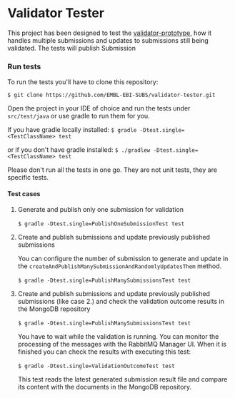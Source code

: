 # Validator Tester
This project has been designed to test the [validator-prototype](https://github.com/EMBL-EBI-SUBS/validator-prototype), how it handles multiple submissions and updates to submissions still being validated.
The tests will publish Submission

### Run tests
To run the tests you'll have to clone this repository:
```
$ git clone https://github.com/EMBL-EBI-SUBS/validator-tester.git
```
Open the project in your IDE of choice and run the tests under `src/test/java` or use gradle to run them for you.

If you have gradle locally installed: `$ gradle -Dtest.single=<TestClassName> test`

or if you don't have gradle installed: `$ ./gradlew -Dtest.single=<TestClassName> test`

Please don't run all the tests in one go. They are not unit tests, they are specific tests.

#### Test cases

1. Generate and publish only one submission for validation
<br><br>`$ gradle -Dtest.single=PublishOneSubmissionTest test`

2. Create and publish submissions and update previously published submissions

    You can configure the number of submission to generate and update in the
 `createAndPublishManySubmissionAndRandomlyUpdatesThem` method.
<br><br>`$ gradle -Dtest.single=PublishManySubmissionsTest test`
      
3. Create and publish submissions and update previously published submissions (like case 2.)
and check the validation outcome results in the MongoDB repository
<br><br>`$ gradle -Dtest.single=PublishManySubmissionsTest test`

   You have to wait while the validation is running.
   You can monitor the processing of the messages with the RabbitMQ Manager UI.
   When it is finished you can check the results with executing this test:
   <br><br>`$ gradle -Dtest.single=ValidationOutcomeTest test`
   
   This test reads the latest generated submission result file
   and compare its content with the documents in the MongoDB repository. 
